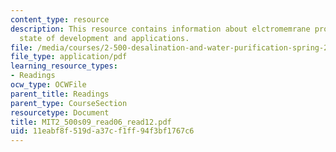 ```yaml
---
content_type: resource
description: This resource contains information about elctromemrane processes,their
  state of development and applications.
file: /media/courses/2-500-desalination-and-water-purification-spring-2009/11eabf8f519da37cf1ff94f3bf1767c6_MIT2_500s09_read06_read12.pdf
file_type: application/pdf
learning_resource_types:
- Readings
ocw_type: OCWFile
parent_title: Readings
parent_type: CourseSection
resourcetype: Document
title: MIT2_500s09_read06_read12.pdf
uid: 11eabf8f-519d-a37c-f1ff-94f3bf1767c6
---
```

